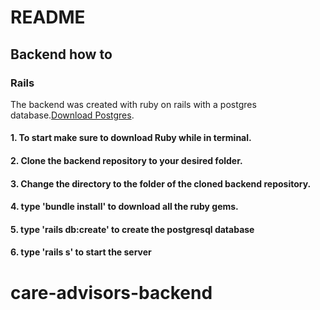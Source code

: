 # README

## Backend how to

### Rails

The backend was created with ruby on rails with a postgres database.[Download Postgres](https://www.postgresql.org/download/).

#### 1. To start make sure to download Ruby while in terminal.

#### 2. Clone the backend repository to your desired folder.

#### 3. Change the directory to the folder of the cloned backend repository.

#### 4. type 'bundle install' to download all the ruby gems.

#### 5. type 'rails db:create' to create the postgresql database

#### 6. type 'rails s' to start the server

# care-advisors-backend
